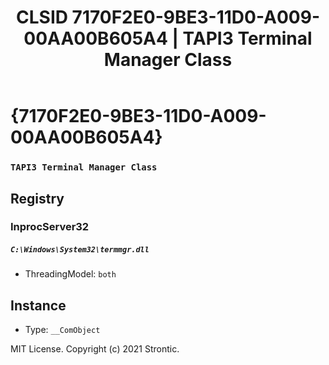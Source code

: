 ﻿---
title: "CLSID 7170F2E0-9BE3-11D0-A009-00AA00B605A4 | TAPI3 Terminal Manager Class"
excerpt: What is COM-Object CLSID 7170F2E0-9BE3-11D0-A009-00AA00B605A4?
---

# {7170F2E0-9BE3-11D0-A009-00AA00B605A4}

### `TAPI3 Terminal Manager Class`

## Registry


### InprocServer32

##### `C:\Windows\System32\termmgr.dll`
* ThreadingModel: `both`

## Instance

* Type: `__ComObject`

MIT License. Copyright (c) 2021 Strontic.


